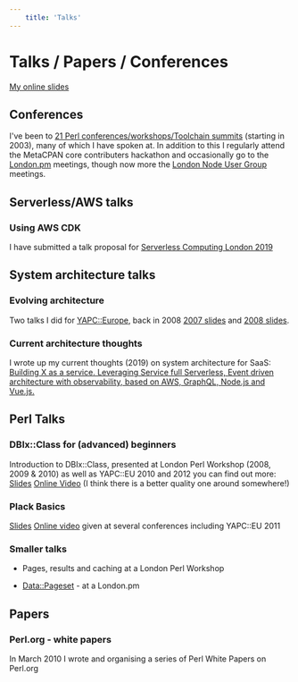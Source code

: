 ```yaml
---
	title: 'Talks'
---
```


# Talks / Papers / Conferences

[My online slides](http://www.slideshare.net/ranguard)

## Conferences

I've been to [21 Perl conferences/workshops/Toolchain summits](http://act.yapc.eu/lpw2018/user/257) (starting in 2003)</a>, many of which I have spoken at. In addition to this I regularly attend the MetaCPAN core contributers hackathon and occasionally go to the [London.pm](http://london.pm.org/) meetings, though now more the [London Node User Group](https://lnug.org/) meetings.

## Serverless/AWS talks

### Using AWS CDK

I have submitted a talk proposal for [Serverless Computing London 2019](https://serverlesscomputing.london/)

## System architecture talks

### Evolving architecture
	
Two talks I did for <a href="http://www.yapceurope.org/">YAPC::Europe</a>,
back in 2008 [2007 slides](https://www.slideshare.net/ranguard/evolving-archetecture) and [2008 slides](https://www.slideshare.net/ranguard/evolving-architecture-further-presentation).

### Current architecture thoughts

I wrote up my current thoughts (2019) on system architecture for SaaS: 
[Building X as a service. Leveraging Service full Serverless, Event driven architecture with observability, based on AWS, GraphQL, Node.js and Vue.js.](https://medium.com/@leolapworth/the-startup-stack-that-wasnt-1581df97b2eb)


## Perl Talks

### DBIx::Class for (advanced) beginners
	
Introduction to DBIx::Class, presented at London Perl Workshop (2008, 2009 &amp; 2010) as well as YAPC::EU 2010 and 2012 you can find out more: [Slides](https://www.slideshare.net/ranguard/dbixclass-introduction-2010) [Online Video](https://www.youtube.com/watch?v=N-tbMPyNlM8) (I think there is a better quality one around somewhere!)

### Plack Basics

[Slides](https://www.slideshare.net/ranguard/plack-basics-for-perl-websites-yapceu-2011)
 [Online video](https://www.youtube.com/watch?v=qdCmQJCaT0c) given at several conferences including YAPC::EU 2011

### Smaller talks

- Pages, results and caching at a London Perl Workshop

- [Data::Pageset](https://metacpan.org/pod/Data::Pageset) - at a London.pm

## Papers

### Perl.org - white papers
    
In March 2010 I  wrote and organising a series of <a hrefmeta= "http://www.perl.org/about/whitepapers/">Perl White Papers</a> on Perl.org
    